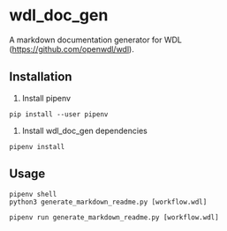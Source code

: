 # wdl_doc_gen

A markdown documentation generator for WDL (https://github.com/openwdl/wdl).

## Installation
1. Install pipenv
```
pip install --user pipenv
```

1. Install wdl_doc_gen dependencies
```
pipenv install
```

## Usage
```
pipenv shell
python3 generate_markdown_readme.py [workflow.wdl]
```

```
pipenv run generate_markdown_readme.py [workflow.wdl]
```

